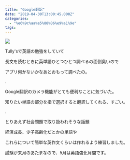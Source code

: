 ```yaml
---
title: "Google翻訳"
date: "2019-04-30T13:00:45.000Z"
categories: 
  - "%e6%9c%aa%e5%88%86%e9%a1%9e"
tags: 
---
```


![](images/screenshot_20190430-1508252161266266325281427.jpg)

Tully'sで英語の勉強をしていて

長文を読むときに英単語ひとつひとつ調べるの面倒臭いので

アプリ何かないかなあとおもって調べたの。

.

Google翻訳のカメラ機能がとても便利なことに気づいた。

知りたい単語の部分を指で選択すると翻訳してくれる、すごい。

.

とりあえず社会問題で取り扱われそうな話題

経済成長、少子高齢化だとかの単語や

これらについて簡単な英作文くらいは作れるよう練習しました。

試験が来月のあたまなので、5月は英語強化月間です。
